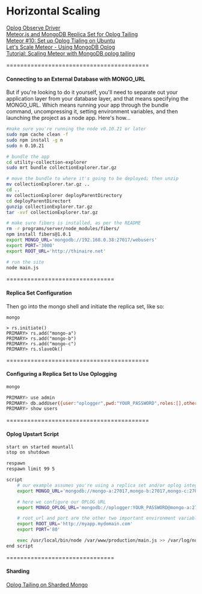 Horizontal Scaling
=========================================

[Oplog Observe Driver](https://github.com/meteor/meteor/wiki/Oplog-Observe-Driver)  
[Meteor.js and MongoDB Replica Set for Oplog Tailing](http://www.manuel-schoebel.com/blog/meteorjs-and-mongodb-replica-set-for-oplog-tailing)  
[Meteor #10: Set up Oplog Tialing on Ubuntu](http://journal.gentlenode.com/meteor-10-set-up-oplog-tailing-on-ubuntu/)  
[Let's Scale Meteor - Using MongoDB Oplog](https://meteorhacks.com/lets-scale-meteor.html)  
[Tutorial: Scaling Meteor with MongoDB oplog tailing](http://blog.mongolab.com/2014/07/tutorial-scaling-meteor-with-mongodb-oplog-tailing/)  


=========================================
#### Connecting to an External Database with MONGO_URL

But if you're looking to do it yourself, you'll need to separate out your application layer from your database layer, and that means specifying the MONGO_URL.  Which means running your app through the bundle command, uncompressing it, setting environment variables, and then launching the project as a node app.  Here's how...  

````sh
#make sure you're running the node v0.10.21 or later
sudo npm cache clean -f
sudo npm install -g n
sudo n 0.10.21

# bundle the app
cd utility-collection-explorer
sudo mrt bundle collectionExplorer.tar.gz

# move the bundle to where it's going to be deployed; then unzip
mv collectionExplorer.tar.gz ..
cd ..
mv collectionExplorer deployParentDirectory
cd deployParentDirectort
gunzip collectionExplorer.tar.gz
tar -xvf collectionExplorer.tar.gz

# make sure fibers is installed, as per the README
rm -r programs/server/node_modules/fibers/
npm install fibers@1.0.1
export MONGO_URL='mongodb://192.168.0.38:27017/webusers'
export PORT='3000'
export ROOT_URL='http://thinaire.net'

# run the site
node main.js
````

===============================
#### Replica Set Configuration 

Then go into the mongo shell and initiate the replica set, like so:

````
mongo

> rs.initiate()
PRIMARY> rs.add("mongo-a")
PRIMARY> rs.add("mongo-b")
PRIMARY> rs.add("mongo-c")
PRIMARY> rs.slaveOk()
````

=========================================
#### Configuring a Replica Set to Use Oplogging

````sh
mongo

PRIMARY> use admin
PRIMARY> db.addUser({user:"oplogger",pwd:"YOUR_PASSWORD",roles:[],otherDBRoles:{local:["read"]}});
PRIMARY> show users
````


=========================================
#### Oplog Upstart Script

````sh
start on started mountall
stop on shutdown

respawn
respawn limit 99 5

script
    # our example assumes you're using a replica set and/or oplog integreation
    export MONGO_URL='mongodb://mongo-a:27017,mongo-b:27017,mongo-c:27017/meteor'

    # here we configure our OPLOG URL
    export MONGO_OPLOG_URL='mongodb://oplogger:YOUR_PASSWORD@mongo-a:27017,mongo-b:27017,mongo-c:27017/local?authSource=admin'

    # root_url and port are the other two important environment variables to set
    export ROOT_URL='http://myapp.mydomain.com'
    export PORT='80'

    exec /usr/local/bin/node /var/www/production/main.js >> /var/log/node.log 2>&1
end script
````


===============================
#### Sharding   

[Oplog Tailing on Sharded Mongo](https://groups.google.com/forum/#!topic/meteor-core/G_Hgca1xi_8)  
